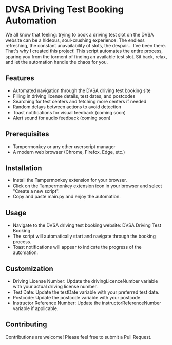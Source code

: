 # DVSA Driving Test Booking Automation

We all know that feeling: trying to book a driving test slot on the DVSA website can be a hideous, soul-crushing experience. The endless refreshing, the constant unavailability of slots, the despair... I've been there. That's why I created this project! This script automates the entire process, sparing you from the torment of finding an available test slot. Sit back, relax, and let the automation handle the chaos for you.

## Features

- Automated navigation through the DVSA driving test booking site
- Filling in driving license details, test dates, and postcodes
- Searching for test centers and fetching more centers if needed
- Random delays between actions to avoid detection
- Toast notifications for visual feedback (coming soon)
- Alert sound for audio feedback (coming soon)

## Prerequisites

- Tampermonkey or any other userscript manager
- A modern web browser (Chrome, Firefox, Edge, etc.)

## Installation

- Install the Tampermonkey extension for your browser.
- Click on the Tampermonkey extension icon in your browser and select "Create a new script".
- Copy and paste main.py and enjoy the automation.

## Usage

- Navigate to the DVSA driving test booking website: DVSA Driving Test Booking
- The script will automatically start and navigate through the booking process.
- Toast notifications will appear to indicate the progress of the automation.

## Customization

- Driving License Number: Update the drivingLicenceNumber variable with your actual driving license number.
- Test Date: Update the testDate variable with your preferred test date.
- Postcode: Update the postcode variable with your postcode.
- Instructor Reference Number: Update the instructorReferenceNumber variable if applicable.

## Contributing

Contributions are welcome! Please feel free to submit a Pull Request.
